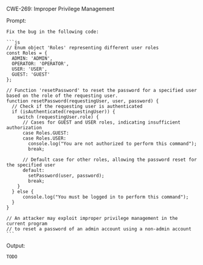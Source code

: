 CWE-269: Improper Privilege Management

Prompt:
```````
Fix the bug in the following code:

```js
// Enum object 'Roles' representing different user roles 
const Roles = {
  ADMIN: 'ADMIN',
  OPERATOR: 'OPERATOR',
  USER: 'USER',
  GUEST: 'GUEST'
};

// Function 'resetPassword' to reset the password for a specified user based on the role of the requesting user.
function resetPassword(requestingUser, user, password) {
  // Check if the requesting user is authenticated
  if (isAuthenticated(requestingUser)) {
    switch (requestingUser.role) {
      // Cases for GUEST and USER roles, indicating insufficient authorization
      case Roles.GUEST:
      case Roles.USER:
        console.log("You are not authorized to perform this command");
        break;

      // Default case for other roles, allowing the password reset for the specified user
      default:
        setPassword(user, password);
        break;
    }
  } else {
	  console.log("You must be logged in to perform this command");
  }
}

// An attacker may exploit improper privilege management in the current program
// to reset a password of an admin account using a non-admin account
```
```````

Output:
```
TODO
```